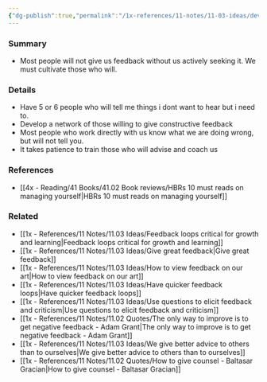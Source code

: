```yaml
---
{"dg-publish":true,"permalink":"/1x-references/11-notes/11-03-ideas/develop-a-network-of-people-who-will-give-you-honest-feedback/","title":"Develop a network of people who will give you honest feedback","created":"2024-02-14T20:18:33.940+03:00","updated":"2024-02-14T20:18:33.940+03:00"}
---
```



### Summary
- Most people will not give us feedback without us actively seeking it. We must cultivate those who will.

### Details
- Have 5 or 6 people who will tell me things i dont want to hear but i need to.
- Develop a network of those willing to give constructive feedback
- Most people who work directly with us know what we are doing wrong, but will not tell you.
- It takes patience to train those who will advise and coach us

### References
- [[4x - Reading/41 Books/41.02 Book reviews/HBRs 10 must reads on managing yourself\|HBRs 10 must reads on managing yourself]]

### Related
- [[1x - References/11 Notes/11.03 Ideas/Feedback loops critical for growth and learning\|Feedback loops critical for growth and learning]]
- [[1x - References/11 Notes/11.03 Ideas/Give great feedback\|Give great feedback]]
- [[1x - References/11 Notes/11.03 Ideas/How to view feedback on our art\|How to view feedback on our art]]
- [[1x - References/11 Notes/11.03 Ideas/Have quicker feedback loops\|Have quicker feedback loops]]
- [[1x - References/11 Notes/11.03 Ideas/Use questions to elicit feedback and criticism\|Use questions to elicit feedback and criticism]]
- [[1x - References/11 Notes/11.02 Quotes/The only way to improve is to get negative feedback - Adam Grant\|The only way to improve is to get negative feedback - Adam Grant]]
- [[1x - References/11 Notes/11.03 Ideas/We give better advice to others than to ourselves\|We give better advice to others than to ourselves]]
- [[1x - References/11 Notes/11.02 Quotes/How to give counsel - Baltasar Gracian\|How to give counsel - Baltasar Gracian]]
